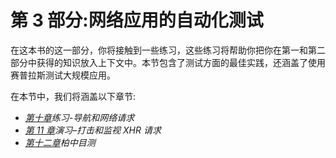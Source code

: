 # 第 3 部分:网络应用的自动化测试

在这本书的这一部分，你将接触到一些练习，这些练习将帮助你把你在第一和第二部分中获得的知识放入上下文中。本节包含了测试方面的最佳实践，还涵盖了使用赛普拉斯测试大规模应用。

在本节中，我们将涵盖以下章节:

*   [*第十章*](10.html#_idTextAnchor211)*练习-导航和网络请求*
*   [*第 11 章*](11.html#_idTextAnchor232)*演习–打击和监视 XHR 请求*
*   [*第十二章*](12.html#_idTextAnchor251)*柏中目测*